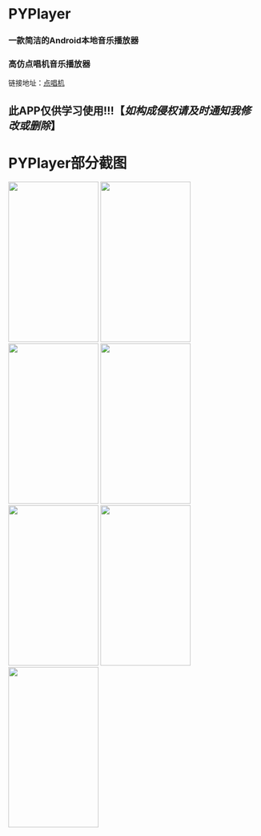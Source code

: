 # PYPlayer
### 一款简洁的Android本地音乐播放器
### 高仿点唱机音乐播放器
链接地址：[点唱机](https://github.com/kabouzeid/Phonograph)
## 此APP仅供学习使用!!!【*如构成侵权请及时通知我修改或删除*】

# PYPlayer部分截图
<img width="180" height="320" src="https://github.com/pangyu646182805/PYPlayer/blob/master/img/Screenshot_20170523-124149.png"/>  <img width="180" height="320" src="https://github.com/pangyu646182805/PYPlayer/blob/master/img/Screenshot_20170523-124203.png"/>  <img width="180" height="320" src="https://github.com/pangyu646182805/PYPlayer/blob/master/img/Screenshot_20170523-124255.png"/>  <img width="180" height="320" src="https://github.com/pangyu646182805/PYPlayer/blob/master/img/Screenshot_20170523-124306.png"/>  <img width="180" height="320" src="https://github.com/pangyu646182805/PYPlayer/blob/master/img/Screenshot_20170523-124332.png"/>  <img width="180" height="320" src="https://github.com/pangyu646182805/PYPlayer/blob/master/img/Screenshot_20170523-124344.png"/>  <img width="180" height="320" src="https://github.com/pangyu646182805/PYPlayer/blob/master/img/Screenshot_20170523-124407.png"/>

